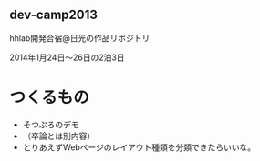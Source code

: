 dev-camp2013
---
hhlab開発合宿@日光の作品リポジトリ

2014年1月24日〜26日の2泊3日

# つくるもの
- そつぷろのデモ
- （卒論とは別内容）
- とりあえずWebページのレイアウト種類を分類できたらいいな。


